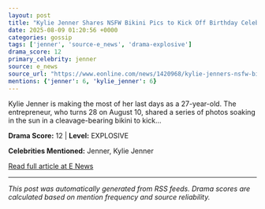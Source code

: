 ```yaml
---
layout: post
title: "Kylie Jenner Shares NSFW Bikini Pics to Kick Off Birthday Celebrations""
date: 2025-08-09 01:20:56 +0000
categories: gossip
tags: ['jenner', 'source-e_news', 'drama-explosive']
drama_score: 12
primary_celebrity: jenner
source: e_news
source_url: "https://www.eonline.com/news/1420968/kylie-jenners-nsfw-bikini-photos-for-birthday?cmpid=rss-syndicate-genericrss-us-top_stories""
mentions: {'jenner': 6, 'kylie_jenner': 6}
---
```


Kylie Jenner is making the most of her last days as a 27-year-old. The entrepreneur, who turns 28 on August 10, shared a series of photos soaking in the sun in a cleavage-bearing bikini to kick...

**Drama Score:** 12 | **Level:** EXPLOSIVE

**Celebrities Mentioned:** Jenner, Kylie Jenner

[Read full article at E News](https://www.eonline.com/news/1420968/kylie-jenners-nsfw-bikini-photos-for-birthday?cmpid=rss-syndicate-genericrss-us-top_stories)

---
*This post was automatically generated from RSS feeds. Drama scores are calculated based on mention frequency and source reliability.*
